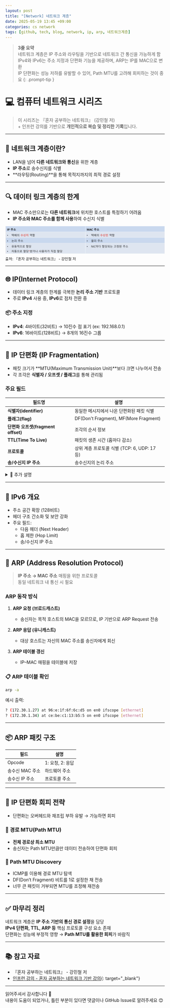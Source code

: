 ```yaml
---
layout: post
title: "[Network] 네트워크 계층"
date: 2025-05-19 13:45 +09:00
categories: cs network
tags: [github, tech, blog, network, ip, arp, 네트워크계층]
---
```


> **3줄 요약**
<br>네트워크 계층은 IP 주소와 라우팅을 기반으로 네트워크 간 통신을 가능하게 함
<br>IPv4와 IPv6는 주소 지정과 단편화 기능을 제공하며, ARP는 IP를 MAC으로 변환
<br>IP 단편화는 성능 저하를 유발할 수 있어, Path MTU를 고려해 회피하는 것이 중요
{: .prompt-tip }

# 💻 컴퓨터 네트워크 시리즈

> 이 시리즈는 『혼자 공부하는 네트워크』 (강민철 저)
> <br> + 인프런 강의를 기반으로 **개인적으로 복습 및 정리한 기록**입니다.

---

## 📌 네트워크 계층이란?

- LAN을 넘어 **다른 네트워크와 통신**을 위한 계층
- **IP 주소**로 송수신지를 식별
- **라우팅(Routing)**을 통해 목적지까지의 최적 경로 설정

---

## 🔍 데이터 링크 계층의 한계

- MAC 주소만으로는 **다른 네트워크**에 위치한 호스트를 특정하기 어려움
- **IP 주소와 MAC 주소를 함께 사용**하여 수신지 식별

<div>
  <img src="assets/img/cs/ip-vs-mac.png" alt="IP vs MAC">
  <sub>출처: 『혼자 공부하는 네트워크』 - 강민철 저</sub>
</div>

---

## 🌐 IP(Internet Protocol)

- 데이터 링크 계층의 한계를 극복한 **논리 주소 기반** 프로토콜
- 주로 **IPv4** 사용 중, **IPv6**로 점차 전환 중

### 📦 주소 지정

- **IPv4**: 4바이트(32비트) → 10진수 점 표기 (ex: 192.168.0.1)
- **IPv6**: 16바이트(128비트) → 8개의 16진수 그룹

---

## 🧩 IP 단편화 (IP Fragmentation)

- 패킷 크기가 **MTU(Maximum Transmission Unit)**보다 크면 나누어서 전송
- 각 조각은 **식별자 / 오프셋 / 플래그**를 통해 관리됨

### 주요 필드

| 필드명 | 설명 |
|--------|------|
| **식별자(identifier)** | 동일한 메시지에서 나온 단편화된 패킷 식별 |
| **플래그(flag)** | DF(Don't Fragment), MF(More Fragment) |
| **단편화 오프셋(fragment offset)** | 조각의 순서 정보 |
| **TTL(Time To Live)** | 패킷의 생존 시간 (홉마다 감소) |
| **프로토콜** | 상위 계층 프로토콜 식별 (TCP: 6, UDP: 17 등) |
| **송/수신지 IP 주소** | 송수신지의 논리 주소 |

<details>
<summary>📝 추가 설명</summary>
<div markdown="1">

- **식별자(identifier)**  
  → 동일한 메시지를 여러 패킷으로 나눴을 때, 각각의 조각이 **같은 메시지의 일부임을 식별**하기 위해 부여됨  

- **플래그(flag)**  
  - 총 3비트로 구성
    - **DF (Don't Fragment)**: 1이면 단편화 금지
    - **MF (More Fragments)**: 1이면 뒤에 단편화된 조각이 더 있음

- **단편화 오프셋(fragment offset)**
  → 원래 메시지에서 **해당 조각이 몇 번째 위치인지** 나타냄 (8바이트 단위) 
  → 조각들이 순서대로 도착하지 않더라도 **수신 측에서 재조립**할 수 있도록 도와줌

- **TTL (Time To Live)**
  → 패킷이 네트워크를 돌아다니는 **최대 허용 홉 수**  
  → 하나의 라우터를 통과할 때마다 1씩 감소하며, 0이 되면 폐기되어 **루프 방지**

- **프로토콜**  
  → IP 패킷의 **상위 계층 프로토콜 식별자**  
  → TCP(6), UDP(17), ICMP(1) 등 번호로 구분됨  

- **송/수신지 IP 주소**  
  → 패킷의 **논리적 출발지와 목적지** 식별  
  → 이후 ARP 등을 통해 MAC 주소로 해석되어 최종 전송됨

</div>
</details>

---

## 🧱 IPv6 개요

- 주소 공간 확장 (128비트)
- 헤더 구조 간소화 및 보안 강화
- 주요 필드:
  - 다음 헤더 (Next Header)
  - 홉 제한 (Hop Limit)
  - 송/수신지 IP 주소

---

## 🔄 ARP (Address Resolution Protocol)

> **IP 주소 → MAC 주소** 매핑을 위한 프로토콜  
> 동일 네트워크 내 통신 시 필요

### ARP 동작 방식

1. **ARP 요청 (브로드캐스트)**
   - 송신자는 목적 호스트의 MAC을 모르므로, IP 기반으로 ARP Request 전송

2. **ARP 응답 (유니캐스트)**
   - 대상 호스트는 자신의 MAC 주소를 송신자에게 회신

3. **ARP 테이블 갱신**
   - IP–MAC 매핑을 테이블에 저장

### 📋 ARP 테이블 확인

```bash
arp -a
```

예시 출력:

```bash
? (172.30.1.27) at 96:e:1f:6f:6c:d5 on en0 ifscope [ethernet]
? (172.30.1.34) at ce:be:c1:13:b5:5 on en0 ifscope [ethernet]
```

---

## 📦 ARP 패킷 구조

| 필드 | 설명 |
|------|------|
| Opcode | 1: 요청, 2: 응답 |
| 송수신 MAC 주소 | 하드웨어 주소 |
| 송수신 IP 주소 | 프로토콜 주소 |

---

## 🚫 IP 단편화 회피 전략

- 단편화는 오버헤드와 재조립 부하 유발 → 가능하면 회피

### 📌 경로 MTU(Path MTU)

- **전체 경로상 최소 MTU**
- 송신자는 Path MTU만큼만 데이터 전송하여 단편화 회피

### 📌 Path MTU Discovery

- ICMP를 이용해 경로 MTU 탐색  
- DF(Don’t Fragment) 비트를 1로 설정한 채 전송  
- 너무 큰 패킷이 거부되면 MTU를 조정해 재전송

---

## ✅ 마무리 정리

네트워크 계층은 **IP 주소 기반의 통신 경로 설정**을 담당  
**IPv4 단편화, TTL, ARP 등** 핵심 프로토콜 구성 요소 존재  
단편화는 성능에 부정적 영향 → **Path MTU를 활용한 회피**가 바람직

---

## 📚 참고 자료

- 『혼자 공부하는 네트워크』 - 강민철 저  
- [인프런 강의 - 혼자 공부하는 네트워크 기반 강의](https://www.inflearn.com/course/%EA%B0%9C%EB%B0%9C%EC%9E%90-%EC%BB%B4%ED%93%A8%ED%84%B0%EA%B3%B5%ED%95%99-%ED%98%BC%EC%9E%90%EA%B3%B5%EB%B6%80%ED%95%98%EB%8A%94-%EB%84%A4%ED%8A%B8%EC%9B%8C%ED%81%AC){: target="_blank"}

---

읽어주셔서 감사합니다 🙌  
내용이 도움이 되었거나, 틀린 부분이 있다면 댓글이나 GitHub Issue로 알려주세요 😊
